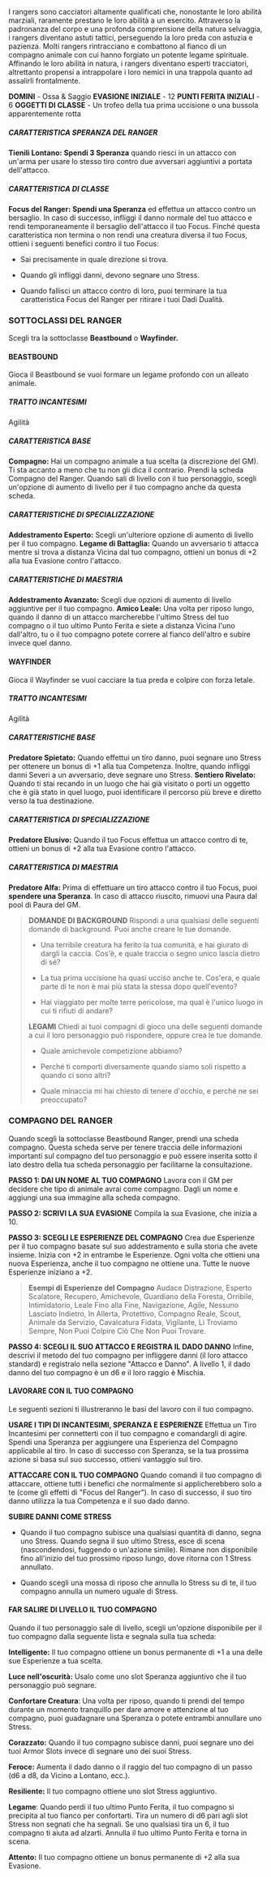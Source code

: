 I rangers sono cacciatori altamente qualificati che, nonostante le loro abilità marziali, raramente prestano le loro abilità a un esercito. Attraverso la padronanza del corpo e una profonda comprensione della natura selvaggia, i rangers diventano astuti tattici, perseguendo la loro preda con astuzia e pazienza. Molti rangers rintracciano e combattono al fianco di un compagno animale con cui hanno forgiato un potente legame spirituale. Affinando le loro abilità in natura, i rangers diventano esperti tracciatori, altrettanto propensi a intrappolare i loro nemici in una trappola quanto ad assalirli frontalmente.

**DOMINI** - Ossa & Saggio
**EVASIONE INIZIALE** - 12
**PUNTI FERITA INIZIALI** - 6
**OGGETTI DI CLASSE** - Un trofeo della tua prima uccisione o una bussola apparentemente rotta

##### CARATTERISTICA SPERANZA DEL RANGER
**Tienili Lontano:** **Spendi 3 Speranza** quando riesci in un attacco con un'arma per usare lo stesso tiro contro due avversari aggiuntivi a portata dell'attacco.

##### CARATTERISTICA DI CLASSE
**Focus del Ranger:** **Spendi una Speranza** ed effettua un attacco contro un bersaglio. In caso di successo, infliggi il danno normale del tuo attacco e rendi temporaneamente il bersaglio dell'attacco il tuo Focus. Finché questa caratteristica non termina o non rendi una creatura diversa il tuo Focus, ottieni i seguenti benefici contro il tuo Focus:

- Sai precisamente in quale direzione si trova.

- Quando gli infliggi danni, devono segnare uno Stress.

- Quando fallisci un attacco contro di loro, puoi terminare la tua caratteristica Focus del Ranger per ritirare i tuoi Dadi Dualità.

### SOTTOCLASSI DEL RANGER
Scegli tra la sottoclasse **Beastbound** o **Wayfinder.**

#### BEASTBOUND
Gioca il Beastbound se vuoi formare un legame profondo con un alleato animale.

##### TRATTO INCANTESIMI
Agilità

##### CARATTERISTICA BASE
**Compagno:** Hai un compagno animale a tua scelta (a discrezione del GM). Ti sta accanto a meno che tu non gli dica il contrario.
Prendi la scheda Compagno del Ranger. Quando sali di livello con il tuo personaggio, scegli un'opzione di aumento di livello per il tuo compagno anche da questa scheda.

##### CARATTERISTICHE DI SPECIALIZZAZIONE
**Addestramento Esperto:** Scegli un'ulteriore opzione di aumento di livello per il tuo compagno.
**Legame di Battaglia:** Quando un avversario ti attacca mentre si trova a distanza Vicina dal tuo compagno, ottieni un bonus di +2 alla tua Evasione contro l'attacco.

##### CARATTERISTICHE DI MAESTRIA
**Addestramento Avanzato:** Scegli due opzioni di aumento di livello aggiuntive per il tuo compagno.
**Amico Leale:** Una volta per riposo lungo, quando il danno di un attacco marcherebbe l'ultimo Stress del tuo compagno o il tuo ultimo Punto Ferita e siete a distanza Vicina l'uno dall'altro, tu o il tuo compagno potete correre al fianco dell'altro e subire invece quel danno.

#### WAYFINDER
Gioca il Wayfinder se vuoi cacciare la tua preda e colpire con forza letale.

##### TRATTO INCANTESIMI
Agilità

##### CARATTERISTICHE BASE
**Predatore Spietato:** Quando effettui un tiro danno, puoi segnare uno Stress per ottenere un bonus di +1 alla tua Competenza. Inoltre, quando infliggi danni Severi a un avversario, deve segnare uno Stress.
**Sentiero Rivelato:** Quando ti stai recando in un luogo che hai già visitato o porti un oggetto che è già stato in quel luogo, puoi identificare il percorso più breve e diretto verso la tua destinazione.

##### CARATTERISTICA DI SPECIALIZZAZIONE
**Predatore Elusivo:** Quando il tuo Focus effettua un attacco contro di te, ottieni un bonus di +2 alla tua Evasione contro l'attacco.

##### CARATTERISTICA DI MAESTRIA
**Predatore Alfa:** Prima di effettuare un tiro attacco contro il tuo Focus, puoi **spendere una Speranza**. In caso di attacco riuscito, rimuovi una Paura dal pool di Paura del GM.


> **DOMANDE DI BACKGROUND**
> Rispondi a una qualsiasi delle seguenti domande di background. Puoi anche creare le tue domande.
> 
> - Una terribile creatura ha ferito la tua comunità, e hai giurato di dargli la caccia. Cos'è, e quale traccia o segno unico lascia dietro di sé?
> 
> - La tua prima uccisione ha quasi ucciso anche te. Cos'era, e quale parte di te non è mai più stata la stessa dopo quell'evento?
> 
> - Hai viaggiato per molte terre pericolose, ma qual è l'unico luogo in cui ti rifiuti di andare?
> 
> **LEGAMI**
> Chiedi ai tuoi compagni di gioco una delle seguenti domande a cui il loro personaggio può rispondere, oppure crea le tue domande.
> 
> - Quale amichevole competizione abbiamo?
> 
> - Perché ti comporti diversamente quando siamo soli rispetto a quando ci sono altri?
> 
> - Quale minaccia mi hai chiesto di tenere d'occhio, e perché ne sei preoccupato?


### COMPAGNO DEL RANGER
Quando scegli la sottoclasse Beastbound Ranger, prendi una scheda compagno. Questa scheda serve per tenere traccia delle informazioni importanti sul compagno del tuo personaggio e può essere inserita sotto il lato destro della tua scheda personaggio per facilitarne la consultazione.

**PASSO 1: DAI UN NOME AL TUO COMPAGNO**
Lavora con il GM per decidere che tipo di animale avrai come compagno. Dagli un nome e aggiungi una sua immagine alla scheda compagno.

**PASSO 2: SCRIVI LA SUA EVASIONE**
Compila la sua Evasione, che inizia a 10.

**PASSO 3: SCEGLI LE ESPERIENZE DEL COMPAGNO**
Crea due Esperienze per il tuo compagno basate sul suo addestramento e sulla storia che avete insieme. Inizia con +2 in entrambe le Esperienze. Ogni volta che ottieni una nuova Esperienza, anche il tuo compagno ne ottiene una. Tutte le nuove Esperienze iniziano a +2.

> **Esempi di  Esperienze del Compagno**
> Audace Distrazione, Esperto Scalatore, Recupero, Amichevole, Guardiano della Foresta, Orribile, Intimidatorio, Leale Fino alla Fine, Navigazione, Agile, Nessuno Lasciato Indietro, In Allerta, Protettivo, Compagno Reale, Scout, Animale da Servizio, Cavalcatura Fidata, Vigilante, Li Troviamo Sempre, Non Puoi Colpire Ciò Che Non Puoi Trovare.

**PASSO 4: SCEGLI IL SUO ATTACCO E REGISTRA IL DADO DANNO**
Infine, descrivi il metodo del tuo compagno per infliggere danni (il loro attacco standard) e registralo nella sezione "Attacco e Danno". A livello 1, il dado danno del tuo compagno è un d6 e il loro raggio è Mischia.

#### LAVORARE CON IL TUO COMPAGNO

Le seguenti sezioni ti illustreranno le basi del lavoro con il tuo compagno.

**USARE I TIPI DI INCANTESIMI, SPERANZA E ESPERIENZE**
Effettua un Tiro Incantesimi per connetterti con il tuo compagno e comandargli di agire. Spendi una Speranza per aggiungere una Esperienza del  Compagno applicabile al tiro. In caso di successo con Speranza, se la tua prossima azione si basa sul suo successo, ottieni vantaggio sul tiro.

**ATTACCARE CON IL TUO COMPAGNO**
Quando comandi il tuo compagno di attaccare, ottiene tutti i benefici che normalmente si applicherebbero solo a te (come gli effetti di "Focus del Ranger"). In caso di successo, il suo tiro danno utilizza la tua Competenza e il suo dado danno.

**SUBIRE DANNI COME STRESS**
- Quando il tuo compagno subisce una qualsiasi quantità di danno, segna uno Stress. Quando segna il suo ultimo Stress, esce di scena (nascondendosi, fuggendo o un'azione simile). Rimane non disponibile fino all'inizio del tuo prossimo riposo lungo, dove ritorna con 1 Stress annullato.

- Quando scegli una mossa di riposo che annulla lo Stress su di te, il tuo compagno annulla un numero uguale di Stress.

#### FAR SALIRE DI LIVELLO IL TUO COMPAGNO

Quando il tuo personaggio sale di livello, scegli un'opzione disponibile per il tuo compagno dalla seguente lista e segnala sulla tua scheda:

**Intelligente:** Il tuo compagno ottiene un bonus permanente di +1 a una delle sue Esperienze a tua scelta.

**Luce nell'oscurità:** Usalo come uno slot Speranza aggiuntivo che il tuo personaggio può segnare.

**Confortare Creatura**: Una volta per riposo, quando ti prendi del tempo durante un momento tranquillo per dare amore e attenzione al tuo compagno, puoi guadagnare una Speranza o potete entrambi annullare uno Stress.

**Corazzato:** Quando il tuo compagno subisce danni, puoi segnare uno dei tuoi Armor Slots invece di segnare uno dei suoi Stress.

**Feroce:** Aumenta il dado danno o il raggio del tuo compagno di un passo (d6 a d8, da Vicino a Lontano, ecc.).

**Resiliente:** Il tuo compagno ottiene uno slot Stress aggiuntivo.

**Legame**: Quando perdi il tuo ultimo Punto Ferita, il tuo compagno si precipita al tuo fianco per confortarti. Tira un numero di d6 pari agli slot Stress non segnati che ha segnali. Se uno qualsiasi tira un 6, il tuo compagno ti aiuta ad alzarti. Annulla il tuo ultimo Punto Ferita e torna in scena.

**Attento:** Il tuo compagno ottiene un bonus permanente di +2 alla sua Evasione.